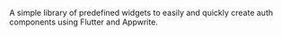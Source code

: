 A simple library of predefined widgets to easily and quickly create auth components using Flutter and Appwrite.